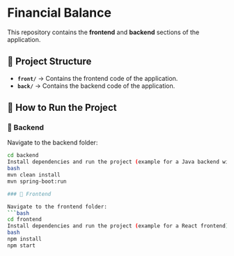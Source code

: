 # Financial Balance

This repository contains the **frontend** and **backend** sections of the application.

## 📂 Project Structure
- **`front/`** → Contains the frontend code of the application.
- **`back/`** → Contains the backend code of the application.

## 🚀 How to Run the Project

### 📌 Backend

Navigate to the backend folder:
```bash
cd backend
Install dependencies and run the project (example for a Java backend with Maven):
bash
mvn clean install
mvn spring-boot:run

### 📌 Frontend

Navigate to the frontend folder:
```bash
cd frontend
Install dependencies and run the project (example for a React frontend):
bash
npm install
npm start
